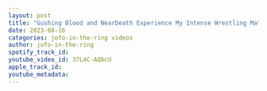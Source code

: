 ```yaml
---
layout: post
title: "Gushing Blood and NearDeath Experience My Intense Wrestling Match"
date: 2023-08-16
categories: jofo-in-the-ring videos
author: jofo-in-the-ring
spotify_track_id: 
youtube_video_id: 37L4C-AQbcU
apple_track_id: 
youtube_metadata: 
---
```

